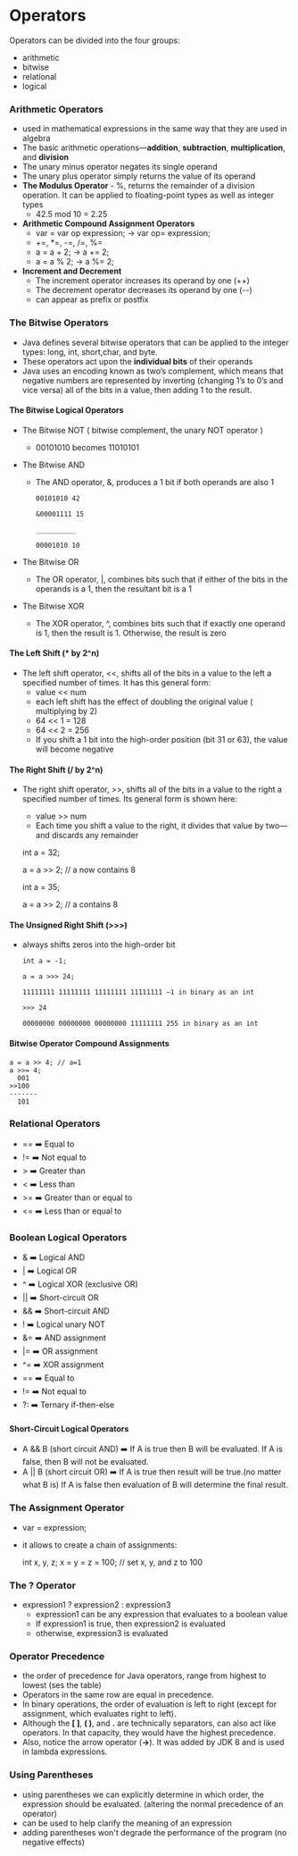 # Operators

Operators can be divided into the four groups: 
- arithmetic
- bitwise
- relational
- logical

### Arithmetic Operators
- used in mathematical expressions in the same way that they are used in algebra
- The basic arithmetic operations—**addition**, **subtraction**, **multiplication**, and **division**
- The unary minus operator negates its single operand
- The unary plus operator simply returns the value of its operand
- **The Modulus Operator** -  %, returns the remainder of a division operation. It can be  applied to floating-point 
types as well as integer types
   - 42.5 mod 10 = 2.25
- **Arithmetic Compound Assignment Operators**
   - var = var op expression; -> var op= expression;
   - +=, *=, -=, /=, %=
   - a = a + 2; -> a += 2;
   - a = a % 2; -> a %= 2;
- **Increment and Decrement**
   - The increment operator increases its operand by one (++)
   - The decrement operator decreases its operand by one (--)
   - can appear as prefix or postfix
   
### The Bitwise Operators
- Java defines several bitwise operators that can be applied to the integer types: long, int, short,char, and byte. 
- These operators act upon the **individual bits** of their operands
-  Java uses an encoding known as two’s complement, which means that negative numbers are represented by inverting 
   (changing 1’s to 0’s and vice versa) all of the bits in a value, then adding 1 to the result.
   
#### The Bitwise Logical Operators
- The Bitwise NOT ( bitwise complement, the unary NOT operator )
   - 00101010 becomes 11010101
- The Bitwise AND
   - The AND operator, &, produces a 1 bit if both operands are also 1
   
         00101010 42
        
         &00001111 15
   
         __________
         
         00001010 10
- The Bitwise OR
   - The OR operator, |, combines bits such that if either of the bits in the operands is a 1, then
     the resultant bit is a 1
     
- The Bitwise XOR
   - The XOR operator, ^, combines bits such that if exactly one operand is 1, then the result
  is 1. Otherwise, the result is zero
  
#### The Left Shift (* by 2^n)
- The left shift operator, <<, shifts all of the bits in a value to the left a specified number of times. It has this 
    general form:
   - value << num
   - each left shift has the effect of doubling the original value ( multiplying by 2)
   - 64 << 1 = 128
   - 64 << 2 = 256
   - If you shift a 1 bit into the high-order position (bit 31 or 63), the value will become negative
   
#### The Right Shift (/ by 2^n)
- The right shift operator, >>, shifts all of the bits in a value to the right a specified number of times. Its general 
form is shown here:
   - value >> num
   - Each time you shift a value to the right, it divides that value by two—and discards any
     remainder
   
   int a = 32;
   
   a = a >> 2; // a now contains 8
   
   int a = 35;
   
   a = a >> 2; // a contains 8
   
#### The Unsigned Right Shift (>>>)
- always shifts zeros into the high-order bit

      int a = -1;
    
      a = a >>> 24;
    
      11111111 11111111 11111111 11111111 –1 in binary as an int
    
      >>> 24 

      00000000 00000000 00000000 11111111 255 in binary as an int
    
#### Bitwise Operator Compound Assignments

    a = a >> 4; // a=1
    a >>= 4;
      001
    >>100
    -------
      101
      
### Relational Operators
- ==  :arrow_right:  Equal to
- !=  :arrow_right:  Not equal to
- \>  :arrow_right:  Greater than
- <   :arrow_right:  Less than
- \>= :arrow_right:  Greater than or equal to
- <=  :arrow_right:  Less than or equal to

### Boolean Logical Operators
- & :arrow_right: Logical AND
- | :arrow_right: Logical OR
- ^ :arrow_right: Logical XOR (exclusive OR)
- || :arrow_right: Short-circuit OR
- && :arrow_right: Short-circuit AND
- ! :arrow_right: Logical unary NOT
- &= :arrow_right: AND assignment
- |= :arrow_right: OR assignment
- ^= :arrow_right: XOR assignment
- == :arrow_right: Equal to
- != :arrow_right: Not equal to
- ?: :arrow_right: Ternary if-then-else

#### Short-Circuit Logical Operators
- A && B (short circuit AND) :arrow_right: If A is true then B will be evaluated. If A is false, then B will not be
evaluated.
- A || B (short circuit OR) :arrow_right: If A is true then result will be true.(no matter what B is) If A is false then
evaluation of B will determine the final result.

### The Assignment Operator
- var = expression;
-  it allows to create a chain of assignments:
               
                          
    int x, y, z;
    x = y = z = 100; // set x, y, and z to 100
    
### The ? Operator
- expression1 ? expression2 : expression3
   - expression1 can be any expression that evaluates to a boolean value
   - If expression1 is true, then expression2 is evaluated
   - otherwise, expression3 is evaluated
   
### Operator Precedence
- the order of precedence for Java operators, range from highest to lowest (ses the table)
- Operators in the same row are equal in precedence. 
- In binary operations, the order of evaluation is left to right (except for assignment, which evaluates right to left). 
- Although the **[ ]**, **( )**, and **.** are technically separators, can also act like operators. In that capacity, they would have the highest precedence. 
- Also, notice the arrow operator (**->**). It was added by JDK 8 and is used in lambda expressions.
    
### Using Parentheses
- using parentheses we can explicitly determine in which order, the expression should be evaluated. (altering the normal precedence of an operator)
- can be used to help clarify the meaning of an expression
- adding parentheses won't degrade the performance of the program (no negative effects)